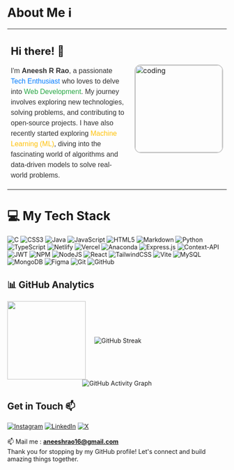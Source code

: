 # About Me ℹ️

<table>
  <tr>
    <td>
      <h2>Hi there! 👋</h2>
      <p style="font-size: 1rem; line-height: 1.5; color: #333; font-family: Arial, sans-serif;">
        I'm <b>Aneesh R Rao</b>, a passionate <span style="color: #007BFF;">Tech Enthusiast</span> who loves to delve into <span style="color: #28A745;">Web Development</span>.  
        My journey involves exploring new technologies, solving problems, and contributing to open-source projects.  
        I have also recently started exploring <span style="color: #FFC107;">Machine Learning (ML)</span>, diving into the fascinating world of algorithms and data-driven models to solve real-world problems.
      </p>
    </td>
    <td>
      <img 
        src="https://github.com/user-attachments/assets/a489c853-ba50-4342-b3fb-137a75c5d886" 
        alt="coding" 
        width="200" 
        style="border-radius: 15px; border: 2px solid #ccc;" 
      />
    </td>
  </tr>
</table>

# 💻 My Tech Stack

![C](https://img.shields.io/badge/c-%2300599C.svg?style=flat&logo=c&logoColor=white) ![CSS3](https://img.shields.io/badge/css3-%231572B6.svg?style=flat&logo=css3&logoColor=white) ![Java](https://img.shields.io/badge/java-%23ED8B00.svg?style=flat&logo=openjdk&logoColor=white) ![JavaScript](https://img.shields.io/badge/javascript-%23323330.svg?style=flat&logo=javascript&logoColor=%23F7DF1E) ![HTML5](https://img.shields.io/badge/html5-%23E34F26.svg?style=flat&logo=html5&logoColor=white) ![Markdown](https://img.shields.io/badge/markdown-%23000000.svg?style=flat&logo=markdown&logoColor=white) ![Python](https://img.shields.io/badge/python-3670A0?style=flat&logo=python&logoColor=ffdd54) ![TypeScript](https://img.shields.io/badge/typescript-%23007ACC.svg?style=flat&logo=typescript&logoColor=white) ![Netlify](https://img.shields.io/badge/netlify-%23000000.svg?style=flat&logo=netlify&logoColor=#00C7B7) ![Vercel](https://img.shields.io/badge/vercel-%23000000.svg?style=flat&logo=vercel&logoColor=white) ![Anaconda](https://img.shields.io/badge/Anaconda-%2344A833.svg?style=flat&logo=anaconda&logoColor=white) ![Express.js](https://img.shields.io/badge/express.js-%23404d59.svg?style=flat&logo=express&logoColor=%2361DAFB) ![Context-API](https://img.shields.io/badge/Context--Api-000000?style=flat&logo=react) ![JWT](https://img.shields.io/badge/JWT-black?style=flat&logo=JSON%20web%20tokens) ![NPM](https://img.shields.io/badge/NPM-%23CB3837.svg?style=flat&logo=npm&logoColor=white) ![NodeJS](https://img.shields.io/badge/node.js-6DA55F?style=flat&logo=node.js&logoColor=white) ![React](https://img.shields.io/badge/react-%2320232a.svg?style=flat&logo=react&logoColor=%2361DAFB) ![TailwindCSS](https://img.shields.io/badge/tailwindcss-%2338B2AC.svg?style=flat&logo=tailwind-css&logoColor=white) ![Vite](https://img.shields.io/badge/vite-%23646CFF.svg?style=flat&logo=vite&logoColor=white) ![MySQL](https://img.shields.io/badge/mysql-4479A1.svg?style=flat&logo=mysql&logoColor=white) ![MongoDB](https://img.shields.io/badge/MongoDB-%234ea94b.svg?style=flat&logo=mongodb&logoColor=white) ![Figma](https://img.shields.io/badge/figma-%23F24E1E.svg?style=flat&logo=figma&logoColor=white) ![Git](https://img.shields.io/badge/git-%23F05033.svg?style=flat&logo=git&logoColor=white) ![GitHub](https://img.shields.io/badge/github-%23121011.svg?style=flat&logo=github&logoColor=white)

## 📊 **GitHub Analytics**

<div style="display: flex; align-items: center; gap: 20px;">
<div align="center">
  <img height="180em" src="https://github-readme-stats.vercel.app/api/top-langs/?username=Aneesh35&layout=compact&langs_count=8&theme=tokyonight&hide_border=true"/>
</div>

<div align="center">
  <img src="https://github-readme-streak-stats.herokuapp.com/?user=Aneesh35&theme=tokyonight&hide_border=true" alt="GitHub Streak"/>
</div>
</div>

<div align="center">
  <img src="https://github-readme-activity-graph.vercel.app/graph?username=Aneesh35&custom_title=Aneesh's%20GitHub%20Activity%20Graph&bg_color=1a1b27&color=70a5fd&line=70a5fd&point=ff6b6b&area=true&hide_border=true" alt="GitHub Activity Graph"/>
</div>


## Get in Touch 📫

[![Instagram](https://img.shields.io/badge/Instagram-%23E4405F.svg?logo=Instagram&logoColor=white)](https://www.instagram.com/aneesh.r.rao) [![LinkedIn](https://img.shields.io/badge/LinkedIn-%230077B5.svg?logo=linkedin&logoColor=white)](https://www.linkedin.com/in/rao-aneesh243) [![X](https://img.shields.io/badge/X-black.svg?logo=X&logoColor=white)](https://x.com/Rao_Aneesh243)
<br><br>
📫 Mail me : **<aneeshrao16@gmail.com>** <br>
Thank you for stopping by my GitHub profile! Let's connect and build amazing things together.
